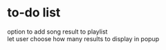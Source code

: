 
# to-do list
option to add song result to playlist\
let user choose how many results to display in popup
